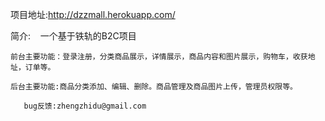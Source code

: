 
项目地址:http://dzzmall.herokuapp.com/


简介:
    一个基于铁轨的B2C项目
    
    前台主要功能：登录注册，分类商品展示，详情展示，商品内容和图片展示，购物车，收获地址，订单等。

    后台主要功能:商品分类添加、编辑、删除。商品管理及商品图片上传，管理员权限等。
    
       bug反馈:zhengzhidu@gmail.com  




